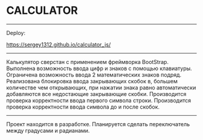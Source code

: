 # CALCULATOR
***
Deploy:

<https://sergey1312.github.io/calculator_js/>

***

Калькулятор сверстан с применением фреймворка BootStrap.
Выполнена возможность ввода цифр и знаков с помощью клавиатуры.
Ограничена возможность ввода 2 математических знаков подряд. Реализована блокировка ввода закрывающих скобок в, большем количестве чем открывающих, при нажатии знака равно автоматически добавляются все недостающие закрывающие скобки. Производится проверка корректности ввода первого символа строки. Производится проверка корректности ввода символа до и после скобок.

***

Проект находится в разработке.
Планируется сделать переключатель между градусами и радианами.
